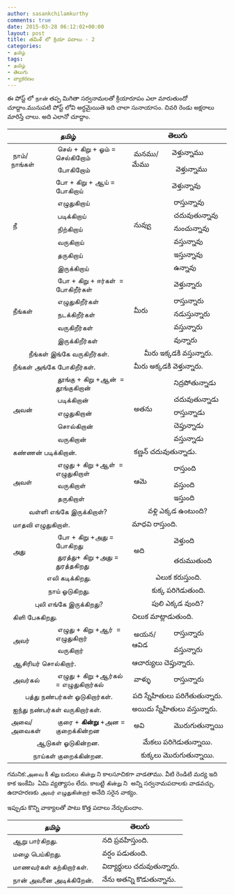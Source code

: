 ```yaml
---
author: sasankchilamkurthy
comments: true
date: 2015-03-28 06:12:02+00:00
layout: post
title: తమిళ్ లో క్రియా పదాలు - 2
categories:
- தமிழ்
tags:
- தமிழ்
- తెలుగు
- వ్యాకరణం
---
```


ఈ పోస్ట్ లో நான் తప్ప మిగితా సర్వనామలతో క్రియారూపం ఎలా మారుతుందో చూద్దాం.మునుపటి పోస్ట్ లోవి అర్ధమైయితె ఇది చాలా సునాయాసం. చివరి రెండు అక్షరాలు మారిస్తే చాలు. అది ఎలానో చూద్దాం.
<table >
<thead>
    <tr>
      <th  colspan="2" style="text-align: center">தமிழ்</th>
      <th  colspan="2" style="text-align: center">తెలుగు</th>
    </tr>
</thead>

<tbody >

<tr >
<td rowspan="2">
 நாம்/
நாங்கள்
</td>

<td > செல் + கிறு + ஓம் =
செல்கிறோம்
</td>
<td  rowspan="2">
 మనము/
మేము
</td>
<td >
వెళ్తున్నాము
</td>

</tr>

<tr >
<td>
 போகிறோம்
</td>

<td> 
వెళ్తున్నాము
</td>
</tr>
<tr >

<td rowspan="7">
 நீ
</td>

<td >போ + கிறு + ஆய் =
போகிறாய்
</td>

<td rowspan="7">
 నువ్వు
</td>
<td >వెళ్తున్నావు
</td>
</tr>
<tr >

<td > எழுதுகிறாய்
</td>

<td > రాస్తున్నావు
</td>
</tr>
<tr >

<td > படிக்கிறாய்
</td>

<td > చదువుతున్నావు
</td>
</tr>
<tr >

<td > நிற்கிறாய்
</td>

<td > నుంచున్నావు
</td>
</tr>
<tr >

<td > வருகிறாய்
</td>

<td > వస్తున్నావు
</td>
</tr>
<tr >

<td > தருகிறாய்
</td>

<td > ఇస్తున్నావు
</td>
</tr>
<tr >
<td>
 இருக்கிறாய்
</td>
<td>
 ఉన్నావు
</td>
</tr>
<tr >

<td style="vertical-align:middle;" rowspan="5" > நீங்கள்
</td>

<td > போ + கிறு + ஈர்கள்  =
போகிறீர்கள்
</td>

<td style="vertical-align:middle;" rowspan="5" > మీరు
</td>

<td > వెళ్తున్నారు
</td>
</tr>
<tr >

<td > எழுதுகிறீர்கள்
</td>

<td > రాస్తున్నారు
</td>
</tr>
<tr >

<td > நடக்கிறீர்கள்
</td>

<td > నడుస్తున్నారు
</td>
</tr>
<tr >

<td > வருகிறீர்கள்
</td>

<td > వస్తున్నారు
</td>
</tr>
<tr >

<td > இருக்கிறீர்கள்
</td>

<td > వున్నారు
</td>
</tr>
<tr >

<td colspan="2" style="text-align:center;" > நீங்கள் இங்கே வருகிறீர்கள்.
</td>

<td colspan="2" style="text-align:center;" > మీరు ఇక్కడకి వస్తున్నారు.
</td>
</tr>
<tr >
<td colspan="2" >
 நீங்கள் அங்கே போகிறீர்கள்.
</td>

<td colspan="2" >
 మీరు అక్కడకి వెళ్తున్నారు.
</td>

</tr>
<tr >

<td style="vertical-align:middle;" rowspan="5" > அவன்
</td>

<td > தூங்கு + கிறு +ஆன்  =
தூங்குகிறான்
</td>

<td style="vertical-align:middle;" rowspan="5" > అతను
</td>

<td > నిద్రపోతున్నాడు
</td>
</tr>
<tr >

<td > படிக்கிறான்
</td>

<td > చదువుతున్నాడు
</td>
</tr>
<tr >

<td > எழுதுகிறான்
</td>

<td > రాస్తున్నాడు
</td>
</tr>
<tr >

<td > சொல்கிறான்
</td>

<td > చెప్తున్నాడు
</td>
</tr>
<tr >

<td > வருகிறான்
</td>

<td > వస్తున్నాడు
</td>
</tr>
<tr >
<td colspan="2">
 கண்ணன் படிக்கிறான்.
</td>
<td colspan="2">
 కణ్ణన్ చదువుతున్నాడు.
</td>
</tr>
<tr >

<td style="vertical-align:middle;" rowspan="3" > அவள்
</td>

<td > எழுது + கிறு +ஆள்  =
எழுதுகிறாள்
</td>

<td style="vertical-align:middle;" rowspan="3" > ఆమె
</td>

<td > రాస్తుంది
</td>
</tr>
<tr >

<td > வருகிறாள்
</td>

<td > వస్తుంది
</td>
</tr>
<tr >

<td > தருகிறாள்
</td>

<td > ఇస్తుంది
</td>
</tr>
<tr >

<td colspan="2" style="text-align:center;" >வள்ளி எங்கே இருக்கிறாள்?
</td>

<td colspan="2" style="text-align:center;" >వళ్లి ఎక్కడ ఉంటుంది?
</td>
</tr>
<tr >
<td colspan="2">
 மாதவி எழுதுகிறாள்.
</td>
<td colspan="2">
మాధవి రాస్తుంది.
</td>
</tr>
<tr >

<td style="vertical-align:middle;" rowspan="2" > அது
</td>

<td > போ + கிறு +அது =
போகிறது
</td>

<td style="vertical-align:middle;" rowspan="2" > అది
</td>

<td > వెళ్తుంది
</td>
</tr>
<tr >

<td > துரத்து+ கிறு +அது =
துரத்தகிறது
</td>

<td > తరుముతుంది
</td>
</tr>
<tr >

<td colspan="2" style="text-align:center;" > எலி கடிக்கிறது.
</td>

<td colspan="2" style="text-align:center;" > ఎలుక కరుస్తుంది.
</td>
</tr>
<tr >

<td colspan="2" style="text-align:center;" > நாய் ஓடுகிறது.
</td>

<td colspan="2" style="text-align:center;" > కుక్క పరిగెడుతుంది.
</td>
</tr>
<tr >

<td colspan="2" style="text-align:center;" > புலி எங்கே இருக்கிறது?
</td>

<td colspan="2" style="text-align:center;" >పులి ఎక్కడ వుంది?
</td>
</tr>
<tr >
<td colspan="2">
 கிளி பேசுகிறது.
</td>
<td colspan="2">
చిలుక మాట్లాడుతుంది.
</td>
</tr>
<tr >

<td style="vertical-align:middle;" rowspan="2" > அவர்
</td>

<td > எழுது + கிறு +ஆர்  =
எழுதுகிறார்
</td>

<td style="vertical-align:middle;" rowspan="2" > అయన/
ఆవిడ
</td>

<td > రాస్తున్నారు
</td>
</tr>
<tr >

<td > வருகிறார்
</td>

<td > వస్తున్నారు
</td>
</tr>
<tr >
<td colspan="2">
 ஆசிரியர் சொல்கிறார்.
</td>
<td colspan="2">
ఆచార్యులు చెప్తున్నారు.
</td>
</tr>
<tr >

<td style="vertical-align:middle;" rowspan="1" > அவர்கல்
</td>

<td > எழுது + கிறு +ஆர்கல்  =
எழுதுகிறார்கல்
</td>

<td style="vertical-align:middle;" rowspan="1" > వాళ్ళు
</td>

<td > రాస్తున్నారు
</td>
</tr>
<tr >

<td colspan="2" style="text-align:center;" > பத்து நண்பர்கள் ஓடுகிறார்கள்.
</td>

<td colspan="2" style="text-align:center;" >పది స్నేహితులు పరిగేతుతున్నారు.
</td>
</tr>
<tr >
<td colspan="2">
 ஐந்து நண்பர்கள் வருகிறார்கள்.
</td>
<td colspan="2">
అయిదు స్నేహితులు వస్తున్నారు.
</td>
</tr>
<tr >

<td style="vertical-align:middle;" rowspan="1" >அவை/
அவைகள்
</td>

<td > குரை + <b>கின்று</b> +அன = குறைக்கின்றன
</td>

<td style="vertical-align:middle;" rowspan="1" > అవి
</td>

<td > మొరుగుతున్నాయి
</td>
</tr>
<tr >

<td colspan="2" style="text-align:center;" >ஆடுகள் ஓடுகின்றன.
</td>

<td colspan="2" style="text-align:center;" >మేకలు పరిగెడుతున్నాయి.
</td>
</tr>
<tr >

<td colspan="2" style="text-align:center;" >நாய்கள் குறைக்கின்றன.
</td>

<td colspan="2" style="text-align:center;" >కుక్కలు మొరుగుతున్నాయి.
</td>
</tr>
</tbody>
</table>
గమనిక:அவை కి கிறு బదులు கின்று ని కాలసూచికగా వాడతాము. వీటి రెండిటి మద్య ఇది కాక ఇంకేమి  ఏమి వ్యత్యాసం లేదు. కాబట్టి கின்று ని  అన్ని సర్వనామపదాలకు వాడవచ్చు. ఉదాహరణకు அவர் எழுதுகின்றார் అనేది సరైన వాక్యం.

ఇప్పుడు కొన్ని వాక్యాలతో పాటు కొత్త పదాలు నేర్చుకుందాం.
<table >
<thead>
    <tr>
      <th style="text-align: center">தமிழ்</th>
      <th style="text-align: center">తెలుగు</th>
    </tr>
</thead>
<tbody >
<tr >

<td > ஆறு பார்கிறது.
</td>

<td > నది ప్రవహిస్తుంది.
</td>
</tr>
<tr >

<td > மழை பெய்கிறது.
</td>

<td > వర్షం పడుతుంది.
</td>
</tr>
<tr >

<td > மாணவர்கள் கற்கிறார்கள்.
</td>

<td > విద్యార్థులు చదువుతున్నారు.
</td>
</tr>
<tr >

<td > நான் அவனை அடிக்கிறேன்.
</td>

<td > నేను అతన్ని కొడుతున్నాను.
</td>
</tr>
</tbody>
</table>
